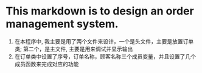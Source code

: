 # This markdown is to design an order management system.
1. 在本程序中, 我主要是用了两个文件来设计，一个是头文件，主要是放置订单类; 第二个，是主文件, 主要是用来调试并显示输出
2. 在订单类中设置了序号，订单名称，顾客名称三个成员变量，并且设置了几个成员函数来完成对应的功能